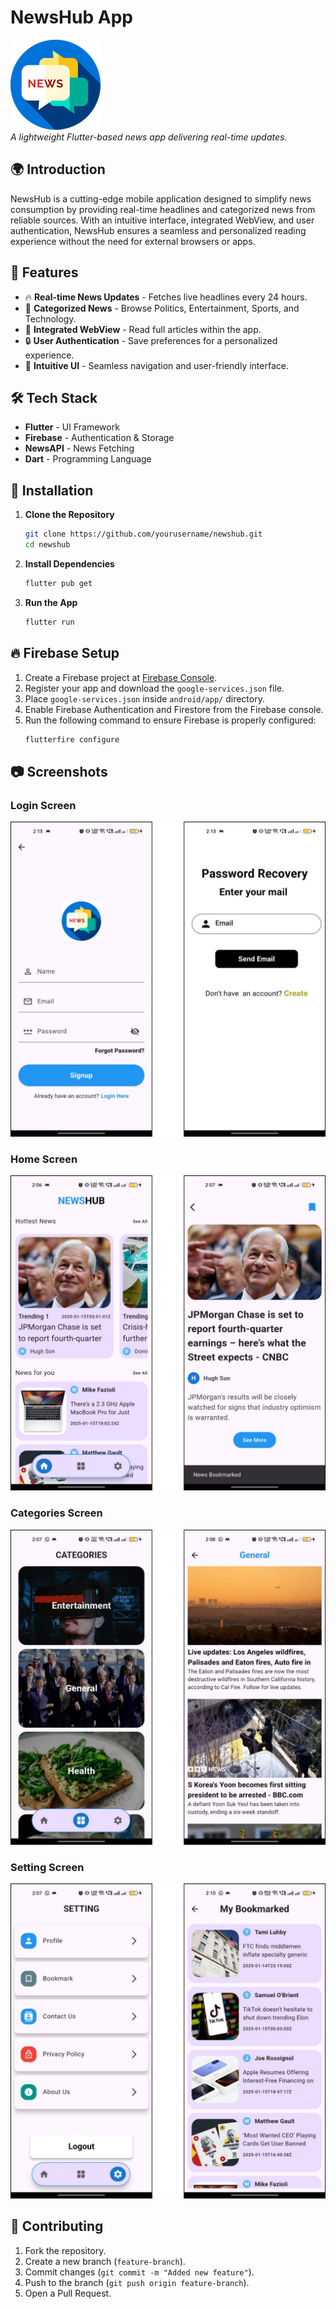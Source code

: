 # NewsHub App

![NewsHub Logo](android/app/src/main/res/mipmap-xxhdpi/ic_launcher.png)  
*A lightweight Flutter-based news app delivering real-time updates.*

## 🌍 Introduction
NewsHub is a cutting-edge mobile application designed to simplify news consumption by providing real-time headlines and categorized news from reliable sources. With an intuitive interface, integrated WebView, and user authentication, NewsHub ensures a seamless and personalized reading experience without the need for external browsers or apps.

## 📌 Features
- 🔥 **Real-time News Updates** - Fetches live headlines every 24 hours.
- 📂 **Categorized News** - Browse Politics, Entertainment, Sports, and Technology.
- 📖 **Integrated WebView** - Read full articles within the app.
- 🔒 **User Authentication** - Save preferences for a personalized experience.
- 🎨 **Intuitive UI** - Seamless navigation and user-friendly interface.
  
## 🛠️ Tech Stack
- **Flutter** - UI Framework
- **Firebase** - Authentication & Storage
- **NewsAPI** - News Fetching
- **Dart** - Programming Language

  
## 🚀 Installation

1. **Clone the Repository**
   ```sh
   git clone https://github.com/yourusername/newshub.git
   cd newshub
   ```
2. **Install Dependencies**
   ```sh
   flutter pub get
   ```
3. **Run the App**
   ```sh
   flutter run
   ```
## 🔥 Firebase Setup
1. Create a Firebase project at [Firebase Console](https://console.firebase.google.com/).
2. Register your app and download the `google-services.json` file.
3. Place `google-services.json` inside `android/app/` directory.
4. Enable Firebase Authentication and Firestore from the Firebase console.
5. Run the following command to ensure Firebase is properly configured:
   ```sh
   flutterfire configure
   ```

## 📷 Screenshots
### Login Screen
![Login Screen](assets/Images/login.png)

### Home Screen
![Home Screen](assets/Images/home.png)
### Categories Screen
![Categories](assets/Images/categories.png)

### Setting Screen
![Settings](assets/Images/settings.png)



## 🤝 Contributing
1. Fork the repository.
2. Create a new branch (`feature-branch`).
3. Commit changes (`git commit -m "Added new feature"`).
4. Push to the branch (`git push origin feature-branch`).
5. Open a Pull Request.



